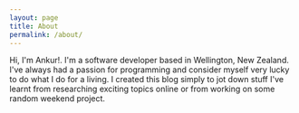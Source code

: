 ```yaml
---
layout: page
title: About
permalink: /about/
---
```


Hi, I'm Ankur!. I'm a software developer based in Wellington, New Zealand. 
I've always had a passion for programming and consider myself very lucky to do what I do for a living. 
I created this blog simply to jot down stuff I've learnt from researching exciting topics online or from working on some random weekend project.
